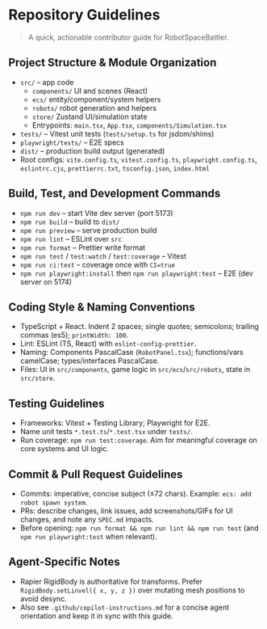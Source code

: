 # Repository Guidelines

> A quick, actionable contributor guide for RobotSpaceBattler.

## Project Structure & Module Organization
- `src/` – app code
  - `components/` UI and scenes (React)
  - `ecs/` entity/component/system helpers
  - `robots/` robot generation and helpers
  - `store/` Zustand UI/simulation state
  - Entrypoints: `main.tsx`, `App.tsx`, `components/Simulation.tsx`
- `tests/` – Vitest unit tests (`tests/setup.ts` for jsdom/shims)
- `playwright/tests/` – E2E specs
- `dist/` – production build output (generated)
- Root configs: `vite.config.ts`, `vitest.config.ts`, `playwright.config.ts`, `eslintrc.cjs`, `prettierrc.txt`, `tsconfig.json`, `index.html`

## Build, Test, and Development Commands
- `npm run dev` – start Vite dev server (port 5173)
- `npm run build` – build to `dist/`
- `npm run preview` – serve production build
- `npm run lint` – ESLint over `src`
- `npm run format` – Prettier write format
- `npm run test` / `test:watch` / `test:coverage` – Vitest
- `npm run ci:test` – coverage once with `CI=true`
- `npm run playwright:install` then `npm run playwright:test` – E2E (dev server on 5174)

## Coding Style & Naming Conventions
- TypeScript + React. Indent 2 spaces; single quotes; semicolons; trailing commas (es5); `printWidth: 100`.
- Lint: ESLint (TS, React) with `eslint-config-prettier`.
- Naming: Components PascalCase (`RobotPanel.tsx`); functions/vars camelCase; types/interfaces PascalCase.
- Files: UI in `src/components`, game logic in `src/ecs`/`src/robots`, state in `src/store`.

## Testing Guidelines
- Frameworks: Vitest + Testing Library; Playwright for E2E.
- Name unit tests `*.test.ts`/`*.test.tsx` under `tests/`.
- Run coverage: `npm run test:coverage`. Aim for meaningful coverage on core systems and UI logic.

## Commit & Pull Request Guidelines
- Commits: imperative, concise subject (≤72 chars). Example: `ecs: add robot spawn system`.
- PRs: describe changes, link issues, add screenshots/GIFs for UI changes, and note any `SPEC.md` impacts.
- Before opening: `npm run format && npm run lint && npm run test` (and `npm run playwright:test` when relevant).

## Agent-Specific Notes
- Rapier RigidBody is authoritative for transforms. Prefer `RigidBody.setLinvel({ x, y, z })` over mutating mesh positions to avoid desync.
- Also see `.github/copilot-instructions.md` for a concise agent orientation and keep it in sync with this guide.
